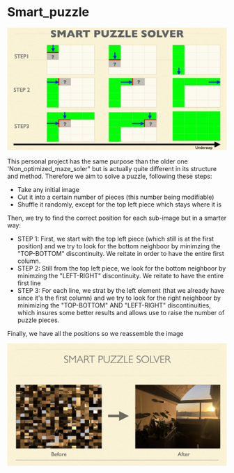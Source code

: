 # Smart_puzzle

![Cover](https://github.com/Jean-Lcs/Smart_puzzle/blob/main/steps_smart_puzzle.png)



This personal project has the same purpose than the older one 'Non_optimized_maze_soler" but is actually quite different in its structure and method.
Therefore we aim to solve a puzzle, following these steps:
  - Take any initial image
  - Cut it into a certain number of pieces (this number being modifiable)
  - Shuffle it randomly, except for the top left piece which stays where it is

Then, we try to find the correct position for each sub-image but in a smarter way:
  - STEP 1: First, we start with the top left piece (which still is at the first position) and we try to look for the bottom neighboor by minimzing the "TOP-BOTTOM" discontinuity. We reitate in order to have the entire first column.
  - STEP 2: Still from the top left piece, we look for the bottom neighboor by minimzing the "LEFT-RIGHT" discontinuity. We reitate to have the entire first line
  - STEP 3: For each line, we strat by the left element (that we already have since it's the first column) and we try to look for the right neighboor by minimizing the "TOP-BOTTOM" AND "LEFT-RIGHT" discontinuities, which insures some better results and allows use to raise the number of puzzle pieces.

Finally, we have all the positions so we reassemble the image


![alt tag](https://github.com/Jean-Lcs/Smart_puzzle/blob/main/RM_pic.jpg)
